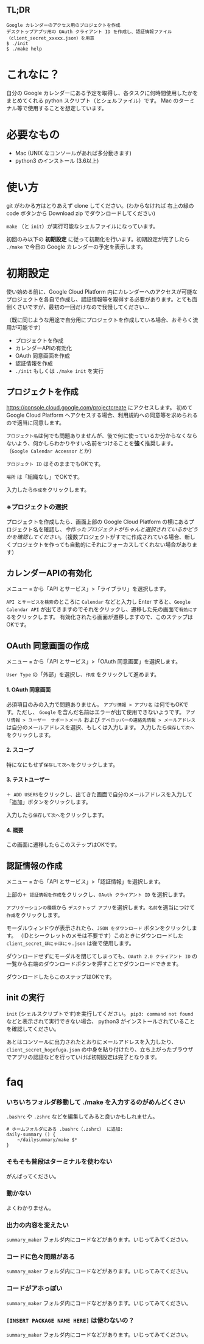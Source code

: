 ## TL;DR
```
Google カレンダーのアクセス用のプロジェクトを作成
デスクトップアプリ用の OAuth クライアント ID を作成し、認証情報ファイル（client_secret_xxxxx.json）を用意
$ ./init
$ ./make help
```

# これなに？
自分の Google カレンダーにある予定を取得し、各タスクに何時間使用したかをまとめてくれる python スクリプト（とシェルファイル）です。
Mac のターミナル等で使用することを想定しています。

# 必要なもの
- Mac (UNIX なコンソールがあれば多分動きます)
- python3 のインストール (3.6以上)

# 使い方
git がわかる方はとりあえず clone してください。(わからなければ 右上の緑の code ボタンから Download zip でダウンロードしてください)

`make` （と `init`）が実行可能なシェルファイルになっています。

初回のみ以下の **初期設定** に従って初期化を行います。初期設定が完了したら `./make` で今日の Google カレンダーの予定を表示します。


# 初期設定
使い始める前に、Google Cloud Platform 内にカレンダーへのアクセスが可能なプロジェクトを各自で作成し、認証情報等を取得する必要があります。とても面倒くさいですが、最初の一回だけなので我慢してください...

（既に同じような用途で自分用にプロジェクトを作成している場合、おそらく流用が可能です）

- プロジェクトを作成
- カレンダーAPIの有効化
- OAuth 同意画面を作成
- 認証情報を作成
- `./init` もしくは `./make init` を実行

## プロジェクトを作成
https://console.cloud.google.com/projectcreate にアクセスします。
初めて Google Cloud Platform へアクセスする場合、利用規約への同意等を求められるので適当に同意します。

`プロジェクト名`は何でも問題ありませんが、後で何に使っているか分からなくならないよう、何かしらわかりやすい名前をつけることを**強く**推奨します。 （`Google Calendar Accessor` とか）

`プロジェクト ID` はそのままでもOKです。

`場所` は「組織なし」でOKです。

入力したら`作成`をクリックします。


### ※プロジェクトの選択
プロジェクトを作成したら、画面上部の Google Cloud Platform の横にあるプロジェクト名を確認し、*今作ったプロジェクトがちゃんと選択されているかどうかを確認してください*。（複数プロジェクトがすでに作成されている場合、新しくプロジェクトを作っても自動的にそれにフォーカスしてくれない場合があります）


## カレンダーAPIの有効化
メニュー `≡` から「API とサービス」>「ライブラリ」を選択します。

`API とサービスを検索`のところに `Calendar` などと入力し Enter すると、`Google Calendar API` が出てきますのでそれをクリックし、遷移した先の画面で`有効にする`をクリックします。
有効化されたら画面が遷移しますので、このステップはOKです。


## OAuth 同意画面の作成
メニュー `≡` から「API とサービス」>「OAuth 同意画面」を選択します。

`User Type` の「外部」を選択し、`作成` をクリックして進めます。

#### 1. OAuth 同意画面
必須項目のみの入力で問題ありません。
`アプリ情報 > アプリ名` は何でもOKです。ただし、 `Google` を含んだ名前はエラーが出て使用できないようです。
`アプリ情報 > ユーザー　サポートメール` および `デベロッパーの連絡先情報 > メールアドレス` は自分のメールアドレスを選択、もしくは入力します。
入力したら`保存して次へ`をクリックします。

#### 2. スコープ
特になにもせず`保存して次へ`をクリックします。

#### 3. テストユーザー
`＋ ADD USERS`をクリックし、出てきた画面で自分のメールアドレスを入力して「追加」ボタンをクリックします。

入力したら`保存して次へ`をクリックします。

#### 4. 概要
この画面に遷移したらこのステップはOKです。


## 認証情報の作成
メニュー `≡` から「API とサービス」>「認証情報」を選択します。

上部の`＋ 認証情報を作成`をクリックし、`OAuth クライアント ID` を選択します。

`アプリケーションの種類`から `デスクトップ アプリ`を選択します。`名前`を適当につけて `作成`をクリックします。

モーダルウィンドウが表示されたら、`JSON をダウンロード` ボタンをクリックします。 （IDとシークレットのメモは不要です）このときにダウンロードした `client_secret_ほにゃほにゃ.json` は後で使用します。

ダウンロードせずにモーダルを閉じてしまっても、`OAuth 2.0 クライアント ID` の一覧から右端のダウンロードボタンを押すことでダウンロードできます。

ダウンロードしたらこのステップはOKです。


## init の実行
`init` (シェルスクリプトです)を実行してください。
`pip3: command not found` などと表示されて実行できない場合、 python3 がインストールされていることを確認してください。

あとはコンソールに出力されたとおりにメールアドレスを入力したり、`client_secret_hogefuga.json` の中身を貼り付けたり、立ち上がったブラウザでアプリの認証などを行っていけば初期設定は完了となります。


# faq
### いちいちフォルダ移動して ./make を入力するのがめんどくさい
`.bashrc` や `.zshrc` などを編集してみると良いかもしれません。
```
# ホームフォルダにある .bashrc（.zshrc） に追加:
daily-summary () {
    ~/dailysummary/make $*
}
```
### そもそも普段はターミナルを使わない
がんばってください。
### 動かない
よくわかりません。
### 出力の内容を変えたい
`summary_maker` フォルダ内にコードなどがあります。いじってみてください。
### コードに色々問題がある
`summary_maker` フォルダ内にコードなどがあります。いじってみてください。
### コードがアホっぽい
`summary_maker` フォルダ内にコードなどがあります。いじってみてください。
### `[INSERT PACKAGE NAME HERE]` は使わないの？
`summary_maker` フォルダ内にコードなどがあります。いじってみてください。
